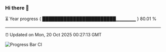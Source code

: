 ### Hi there 👋

⏳ Year progress { ████████████████████████▁▁▁▁▁▁ } 80.01 %

---

⏰ Updated on Mon, 20 Oct 2025 00:27:13 GMT

![Progress Bar CI](https://github.com/liununu/liununu/workflows/Progress%20Bar%20CI/badge.svg)
